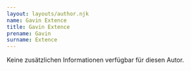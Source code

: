 ```yaml
---
layout: layouts/author.njk
name: Gavin Extence
title: Gavin Extence
prename: Gavin
surname: Extence
---
```

Keine zusätzlichen Informationen verfügbar für diesen Autor.
